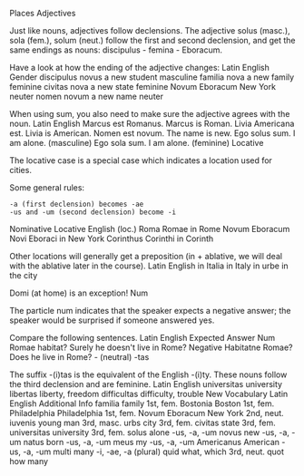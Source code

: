 Places
Adjectives

Just like nouns, adjectives follow declensions. The adjective solus (masc.), sola (fem.), solum (neut.) follow the first and second declension, and get the same endings as nouns: discipulus - femina - Eboracum.

Have a look at how the ending of the adjective changes:
Latin 	English 	Gender
discipulus novus 	a new student 	masculine
familia nova 	a new family 	feminine
civitas nova 	a new state 	feminine
Novum Eboracum 	New York 	neuter
nomen novum 	a new name 	neuter

When using sum, you also need to make sure the adjective agrees with the noun.
Latin 	English
Marcus est Romanus. 	Marcus is Roman.
Livia Americana est. 	Livia is American.
Nomen est novum. 	The name is new.
Ego solus sum. 	I am alone. (masculine)
Ego sola sum. 	I am alone. (feminine)
Locative

The locative case is a special case which indicates a location used for cities.

Some general rules:

    -a (first declension) becomes -ae
    -us and -um (second declension) become -i

Nominative 	Locative 	English (loc.)
Roma 	Romae 	in Rome
Novum Eboracum 	Novi Eboraci 	in New York
Corinthus 	Corinthi 	in Corinth

Other locations will generally get a preposition (in + ablative, we will deal with the ablative later in the course).
Latin 	English
in Italia 	in Italy
in urbe 	in the city

Domi (at home) is an exception!
Num

The particle num indicates that the speaker expects a negative answer; the speaker would be surprised if someone answered yes.

Compare the following sentences.
Latin 	English 	Expected Answer
Num Romae habitat? 	Surely he doesn't live in Rome? 	Negative
Habitatne Romae? 	Does he live in Rome? 	- (neutral)
-tas

The suffix -(i)tas is the equivalent of the English -(i)ty. These nouns follow the third declension and are feminine.
Latin 	English
universitas 	university
libertas 	liberty, freedom
difficultas 	difficulty, trouble
New Vocabulary
Latin 	English 	Additional Info
familia 	family 	1st, fem.
Bostonia 	Boston 	1st, fem.
Philadelphia 	Philadelphia 	1st, fem.
Novum Eboracum 	New York 	2nd, neut.
iuvenis 	young man 	3rd, masc.
urbs 	city 	3rd, fem.
civitas 	state 	3rd, fem.
universitas 	university 	3rd, fem.
solus 	alone 	-us, -a, -um
novus 	new 	-us, -a, -um
natus 	born 	-us, -a, -um
meus 	my 	-us, -a, -um
Americanus 	American 	-us, -a, -um
multi 	many 	-i, -ae, -a (plural)
quid 	what, which 	3rd, neut.
quot 	how many 	
